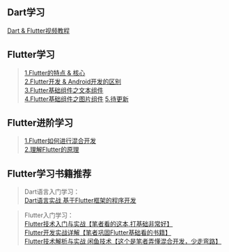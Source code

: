 ## Dart学习

[Dart & Flutter视频教程](https://www.bilibili.com/video/BV1S4411E7LY?from=search&seid=12249583881476405254)

## Flutter学习

> [1.Flutter的特点 & 核心](https://blog.csdn.net/ClAndEllen/article/details/113398884?spm=1001.2014.3001.5501)  
> [2.Flutter开发 & Android开发的区别](https://blog.csdn.net/ClAndEllen/article/details/113431159)  
> [3.Flutter基础组件之文本组件](https://blog.csdn.net/ClAndEllen/article/details/113444161)  
> [4.Flutter基础组件之图片组件](https://blog.csdn.net/ClAndEllen/article/details/113505497)
> [5.待更新]()  
 
## Flutter进阶学习

> [1.Flutter如何进行混合开发]()  
> [2.理解Flutter的原理]()

## Flutter学习书籍推荐

> Dart语言入门学习：  
> [Dart语言实战 基于Flutter框架的程序开发](https://item.jd.com/12663797.html)

> Flutter入门学习：  
> [Flutter技术入门与实战【笔者看的这本,打基础非常好】](https://item.jd.com/12600153.html)  
> [Flutter开发实战详解【笔者巩固Flutter基础看的书籍】](https://item.jd.com/70866021768.html)  
> [Flutter技术解析与实战 闲鱼技术【这个是笔者弄懂混合开发，少走弯路】](https://item.jd.com/12829250.html)
